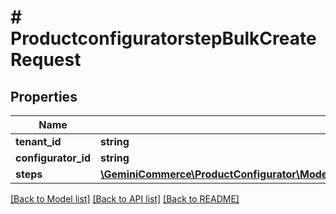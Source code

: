 # # ProductconfiguratorstepBulkCreateRequest


## Properties


Name | Type | Description | Notes
------------ | ------------- | ------------- | -------------
**tenant_id**| **string** |   | [optional]
**configurator_id**| **string** |   | [optional]
**steps**| [**\GeminiCommerce\ProductConfigurator\Model\ProductconfiguratorstepBulkCreateRequestCreateEntity[]**](ProductconfiguratorstepBulkCreateRequestCreateEntity.md) |   | [optional]


[[Back to Model list]](../../README.md#models) [[Back to API list]](../../README.md#endpoints) [[Back to README]](../../README.md)